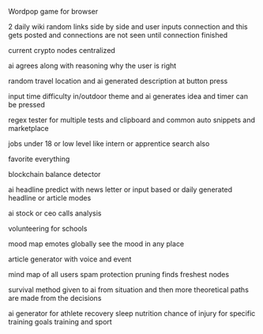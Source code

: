 Wordpop game for browser

2 daily wiki random links side by side and user inputs connection and this gets posted and connections are not seen until connection finished

current crypto nodes centralized

ai agrees along with reasoning why the user is right

random travel location and ai generated description at button press

input time difficulty in/outdoor theme and ai generates idea and timer can be pressed

regex tester for multiple tests and clipboard and common auto snippets and marketplace

jobs under 18 or low level like intern or apprentice search also

favorite everything

blockchain balance detector

ai headline predict with news letter or input based or daily generated headline or article modes

ai stock or ceo calls analysis

volunteering for schools

mood map emotes globally see the mood in any place

article generator with voice and event

mind map of all users spam protection pruning finds freshest nodes

survival method given to ai from situation and then more theoretical paths are made from the decisions

ai generator for athlete recovery sleep nutrition chance of injury for specific training goals training and sport
